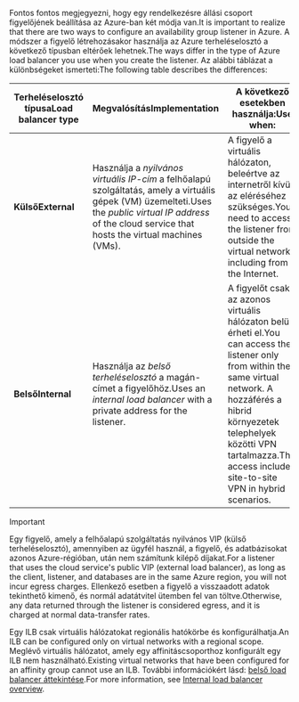 <span data-ttu-id="66a5f-101">Fontos fontos megjegyezni, hogy egy rendelkezésre állási csoport figyelőjének beállítása az Azure-ban két módja van.</span><span class="sxs-lookup"><span data-stu-id="66a5f-101">It is important to realize that there are two ways to configure an availability group listener in Azure.</span></span> <span data-ttu-id="66a5f-102">A módszer a figyelő létrehozásakor használja az Azure terheléselosztó a következő típusban eltérőek lehetnek.</span><span class="sxs-lookup"><span data-stu-id="66a5f-102">The ways differ in the type of Azure load balancer you use when you create the listener.</span></span> <span data-ttu-id="66a5f-103">Az alábbi táblázat a különbségeket ismerteti:</span><span class="sxs-lookup"><span data-stu-id="66a5f-103">The following table describes the differences:</span></span>

| <span data-ttu-id="66a5f-104">Terheléselosztó típusa</span><span class="sxs-lookup"><span data-stu-id="66a5f-104">Load balancer type</span></span> | <span data-ttu-id="66a5f-105">Megvalósítás</span><span class="sxs-lookup"><span data-stu-id="66a5f-105">Implementation</span></span> | <span data-ttu-id="66a5f-106">A következő esetekben használja:</span><span class="sxs-lookup"><span data-stu-id="66a5f-106">Use when:</span></span> |
| --- | --- | --- |
| <span data-ttu-id="66a5f-107">**Külső**</span><span class="sxs-lookup"><span data-stu-id="66a5f-107">**External**</span></span> |<span data-ttu-id="66a5f-108">Használja a *nyilvános virtuális IP-cím* a felhőalapú szolgáltatás, amely a virtuális gépek (VM) üzemelteti.</span><span class="sxs-lookup"><span data-stu-id="66a5f-108">Uses the *public virtual IP address* of the cloud service that hosts the virtual machines (VMs).</span></span> |<span data-ttu-id="66a5f-109">A figyelő a virtuális hálózaton, beleértve az internetről kívül az eléréséhez szükséges.</span><span class="sxs-lookup"><span data-stu-id="66a5f-109">You need to access the listener from outside the virtual network, including from the Internet.</span></span> |
| <span data-ttu-id="66a5f-110">**Belső**</span><span class="sxs-lookup"><span data-stu-id="66a5f-110">**Internal**</span></span> |<span data-ttu-id="66a5f-111">Használja az *belső terheléselosztó* a magán-címet a figyelőhöz.</span><span class="sxs-lookup"><span data-stu-id="66a5f-111">Uses an *internal load balancer* with a private address for the listener.</span></span> |<span data-ttu-id="66a5f-112">A figyelőt csak az azonos virtuális hálózaton belül érheti el.</span><span class="sxs-lookup"><span data-stu-id="66a5f-112">You can access the listener only from within the same virtual network.</span></span> <span data-ttu-id="66a5f-113">A hozzáférés a hibrid környezetek telephelyek közötti VPN tartalmazza.</span><span class="sxs-lookup"><span data-stu-id="66a5f-113">This access includes site-to-site VPN in hybrid scenarios.</span></span> |

> [!IMPORTANT]
> <span data-ttu-id="66a5f-114">Egy figyelő, amely a felhőalapú szolgáltatás nyilvános VIP (külső terheléselosztó), amennyiben az ügyfél használ, a figyelő, és adatbázisokat azonos Azure-régióban, után nem számítunk kilépő díjakat.</span><span class="sxs-lookup"><span data-stu-id="66a5f-114">For a listener that uses the cloud service's public VIP (external load balancer), as long as the client, listener, and databases are in the same Azure region, you will not incur egress charges.</span></span> <span data-ttu-id="66a5f-115">Ellenkező esetben a figyelő a visszaadott adatok tekinthető kimenő, és normál adatátvitel ütemben fel van töltve.</span><span class="sxs-lookup"><span data-stu-id="66a5f-115">Otherwise, any data returned through the listener is considered egress, and it is charged at normal data-transfer rates.</span></span> 
> 
> 

<span data-ttu-id="66a5f-116">Egy ILB csak virtuális hálózatokat regionális hatókörbe és konfigurálhatja.</span><span class="sxs-lookup"><span data-stu-id="66a5f-116">An ILB can be configured only on virtual networks with a regional scope.</span></span> <span data-ttu-id="66a5f-117">Meglévő virtuális hálózatot, amely egy affinitáscsoporthoz konfigurált egy ILB nem használható.</span><span class="sxs-lookup"><span data-stu-id="66a5f-117">Existing virtual networks that have been configured for an affinity group cannot use an ILB.</span></span> <span data-ttu-id="66a5f-118">További információkért lásd: [belső load balancer áttekintése](../articles/load-balancer/load-balancer-internal-overview.md).</span><span class="sxs-lookup"><span data-stu-id="66a5f-118">For more information, see [Internal load balancer overview](../articles/load-balancer/load-balancer-internal-overview.md).</span></span>

